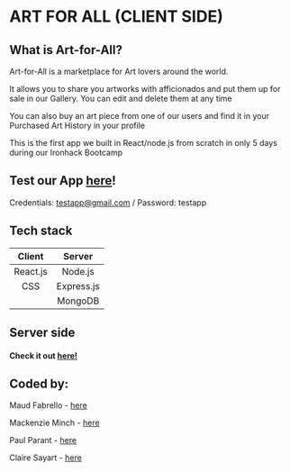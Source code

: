 # ART FOR ALL (CLIENT SIDE) 

## What is Art-for-All?

Art-for-All is a marketplace for Art lovers around the world. 

It allows you to share you artworks with afficionados and put them up for sale in our Gallery. You can edit and delete them at any time 

You can also buy an art piece from one of our users and find it in your Purchased Art History in your profile

This is the first app we built in React/node.js from scratch in only 5 days during our Ironhack Bootcamp


## Test our App [here](https://art-for-all-app.herokuapp.com/)!



Credentials: testapp@gmail.com / Password: testapp



## Tech stack

| Client      | Server       |     
|:-----------:|:------------:|
| React.js    | Node.js      |
|   CSS       | Express.js   |
|             | MongoDB      |



## Server side

#### Check it out [here!](https://github.com/maudfabrello/Project3-server)

## Coded by:

Maud Fabrello - [here](https://github.com/maudfabrello)

Mackenzie Minch - [here](https://github.com/Mackenzie27)

Paul Parant - [here](https://github.com/Paul-ih)

Claire Sayart - [here](https://github.com/clsayart)





